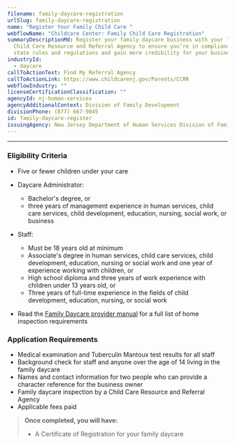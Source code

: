 ```yaml
---
filename: family-daycare-registration
urlSlug: family-daycare-registration
name: "Register Your Family Child Care "
webflowName: "Childcare Center: Family Child Care Registration"
summaryDescriptionMd: Register your family daycare business with your local
  Child Care Resource and Referral Agency to ensure you’re in compliance with
  state rules and regulations and gain more credibility for your business.
industryId:
  - daycare
callToActionText: Find My Referral Agency
callToActionLink: https://www.childcarenj.gov/Parents/CCRR
webflowIndustry: ""
licenseCertificationClassification: ""
agencyId: nj-human-services
agencyAdditionalContext: Division of Family Development
divisionPhone: (877) 667-9845
id: family-daycare-register
issuingAgency: New Jersey Department of Human Services Division of Family Development
---
```


---

### Eligibility Criteria

- Five or fewer children under your care
- Daycare Administrator:

  - Bachelor's degree, or
  - three years of management experience in human services, child care services, child development, education, nursing, social work, or business

- Staff:

  - Must be 18 years old at minimum
  - Associate's degree in human services, child care services, child development, education, nursing or social work and one year of experience working with children, or
  - High school diploma and three years of work experience with children under 13 years old, or
  - Three years of full-time experience in the fields of child development, education, nursing, or social work

- Read the [Family Daycare provider manual](https://www.nj.gov/dcf/providers/licensing/laws/FCCmanual.pdf) for a full list of home inspection requirements

### Application Requirements

- Medical examination and Tuberculin Mantoux test results for all staff
- Background check for staff and anyone over the age of 14 living in the family daycare
- Names and contact information for two people who can provide a character reference for the business owner
- Family daycare inspection by a Child Care Resource and Referral Agency
- Applicable fees paid

> **Once completed, you will have:**
>
> - A Certificate of Registration for your family daycare

